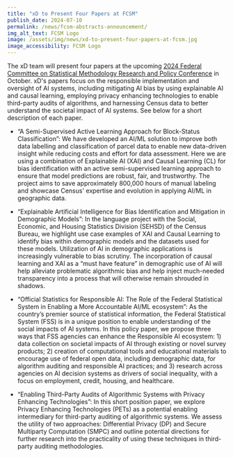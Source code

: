 ```yaml
---
title: "xD to Present Four Papers at FCSM"
publish_date: 2024-07-10
permalink: /news/fcsm-abstracts-announcement/
img_alt_text: FCSM Logo
image: /assets/img/news/xd-to-present-four-papers-at-fcsm.jpg
image_accessibility: FCSM Logo
---
```

<p>
  The xD team will present four papers at the upcoming <a class="usa-link" href="https://fcsmconf.org/" target="_blank">2024 Federal Committee on Statistical Methodology Research and Policy Conference</a> in October. xD's papers focus on the responsible implementation and oversight of AI systems, including mitigating AI bias by using explainable AI and causal learning, employing privacy enhancing technologies to enable third-party audits of algorithms, and harnessing Census data to better understand the societal impact of AI systems. See below for a short description of each paper.
</p>
<ul class="usa-list">
  <li><p><span class="title">“A Semi-Supervised Active Learning Approach for Block-Status Classification”</span>: We have developed an AI/ML solution to improve both data labelling and classification of parcel data to enable new data-driven insight while reducing costs and effort for data assessment. Here we are using a combination of Explainable AI (XAI) and Causal Learning (CL) for bias identification with an active semi-supervised learning approach to ensure that model predictions are robust, fair, and trustworthy. The project aims to save approximately 800,000 hours of manual labeling and showcase Census' expertise and evolution in applying AI/ML in geographic data.</p></li>
  <li><p><span class="title">“Explainable Artificial Intelligence for Bias Identification and Mitigation in Demographic Models”</span>: In the language project with the Social, Economic, and Housing Statistics Division (SEHSD) of the Census Bureau, we highlight use case examples of XAI and Causal Learning to identify bias within demographic models and the datasets used for these models. Utilization of AI in demographic applications is increasingly vulnerable to bias scrutiny. The incorporation of causal learning and XAI as a “must have feature” in demographic use of AI will help alleviate problematic algorithmic bias and help inject much-needed transparency into a process that will otherwise remain shrouded in shadows.</p></li>
  <li><p><span class="title">“Official Statistics for Responsible AI: The Role of the Federal Statistical System in Enabling a More Accountable AI/ML ecosystem”</span>: As the country’s premier source of statistical information, the Federal Statistical System (FSS) is in a unique position to enable understanding of the social impacts of AI systems. In this policy paper, we propose three ways that FSS agencies can enhance the Responsible AI ecosystem: 1) data collection on societal impacts of AI through existing or novel survey products; 2) creation of computational tools and educational materials to encourage use of federal open data, including demographic data, for algorithm auditing and responsible AI practices; and 3) research across agencies on AI decision systems as drivers of social inequality, with a focus on employment, credit, housing, and healthcare.</p></li>
  <li><p><span class="title">“Enabling Third-Party Audits of Algorithmic Systems with Privacy Enhancing Technologies”</span>: In this short position paper, we explore Privacy Enhancing Technologies (PETs) as a potential enabling intermediary for third-party auditing of algorithmic systems. We assess the utility of two approaches: Differential Privacy (DP) and Secure Multiparty Computation (SMPC) and outline potential directions for further research into the practicality of using these techniques in third-party auditing methodologies.</p></li>
</ul>
